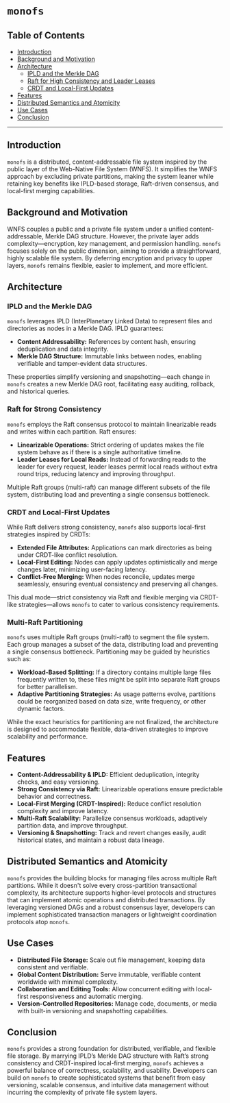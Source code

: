 # `monofs`

## Table of Contents
- [Introduction](#introduction)
- [Background and Motivation](#background-and-motivation)
- [Architecture](#architecture)
  - [IPLD and the Merkle DAG](#ipld-and-the-merkle-dag)
  - [Raft for High Consistency and Leader Leases](#raft-for-high-consistency-and-leader-leases)
  - [CRDT and Local-First Updates](#crdt-and-local-first-updates)
- [Features](#features)
- [Distributed Semantics and Atomicity](#distributed-semantics-and-atomicity)
- [Use Cases](#use-cases)
- [Conclusion](#conclusion)

---

## Introduction

`monofs` is a distributed, content-addressable file system inspired by the public layer of the Web-Native File System (WNFS). It simplifies the WNFS approach by excluding private partitions, making the system leaner while retaining key benefits like IPLD-based storage, Raft-driven consensus, and local-first merging capabilities.

## Background and Motivation

WNFS couples a public and a private file system under a unified content-addressable, Merkle DAG structure. However, the private layer adds complexity—encryption, key management, and permission handling. `monofs` focuses solely on the public dimension, aiming to provide a straightforward, highly scalable file system. By deferring encryption and privacy to upper layers, `monofs` remains flexible, easier to implement, and more efficient.

## Architecture

### IPLD and the Merkle DAG

`monofs` leverages IPLD (InterPlanetary Linked Data) to represent files and directories as nodes in a Merkle DAG. IPLD guarantees:

- **Content Addressability:** References by content hash, ensuring deduplication and data integrity.
- **Merkle DAG Structure:** Immutable links between nodes, enabling verifiable and tamper-evident data structures.

These properties simplify versioning and snapshotting—each change in `monofs` creates a new Merkle DAG root, facilitating easy auditing, rollback, and historical queries.

### Raft for Strong Consistency

`monofs` employs the Raft consensus protocol to maintain linearizable reads and writes within each partition. Raft ensures:

- **Linearizable Operations:** Strict ordering of updates makes the file system behave as if there is a single authoritative timeline.
- **Leader Leases for Local Reads:** Instead of forwarding reads to the leader for every request, leader leases permit local reads without extra round trips, reducing latency and improving throughput.

Multiple Raft groups (multi-raft) can manage different subsets of the file system, distributing load and preventing a single consensus bottleneck.

### CRDT and Local-First Updates

While Raft delivers strong consistency, `monofs` also supports local-first strategies inspired by CRDTs:

- **Extended File Attributes:** Applications can mark directories as being under CRDT-like conflict resolution.
- **Local-First Editing:** Nodes can apply updates optimistically and merge changes later, minimizing user-facing latency.
- **Conflict-Free Merging:** When nodes reconcile, updates merge seamlessly, ensuring eventual consistency and preserving all changes.

This dual mode—strict consistency via Raft and flexible merging via CRDT-like strategies—allows `monofs` to cater to various consistency requirements.

### Multi-Raft Partitioning

`monofs` uses multiple Raft groups (multi-raft) to segment the file system. Each group manages a subset of the data, distributing load and preventing a single consensus bottleneck. Partitioning may be guided by heuristics such as:

- **Workload-Based Splitting:** If a directory contains multiple large files frequently written to, these files might be split into separate Raft groups for better parallelism.
- **Adaptive Partitioning Strategies:** As usage patterns evolve, partitions could be reorganized based on data size, write frequency, or other dynamic factors.

While the exact heuristics for partitioning are not finalized, the architecture is designed to accommodate flexible, data-driven strategies to improve scalability and performance.

## Features

- **Content-Addressability & IPLD:** Efficient deduplication, integrity checks, and easy versioning.
- **Strong Consistency via Raft:** Linearizable operations ensure predictable behavior and correctness.
- **Local-First Merging (CRDT-Inspired):** Reduce conflict resolution complexity and improve latency.
- **Multi-Raft Scalability:** Parallelize consensus workloads, adaptively partition data, and improve throughput.
- **Versioning & Snapshotting:** Track and revert changes easily, audit historical states, and maintain a robust data lineage.

## Distributed Semantics and Atomicity

`monofs` provides the building blocks for managing files across multiple Raft partitions. While it doesn't solve every cross-partition transactional complexity, its architecture supports higher-level protocols and structures that can implement atomic operations and distributed transactions. By leveraging versioned DAGs and a robust consensus layer, developers can implement sophisticated transaction managers or lightweight coordination protocols atop `monofs`.

## Use Cases

- **Distributed File Storage:** Scale out file management, keeping data consistent and verifiable.
- **Global Content Distribution:** Serve immutable, verifiable content worldwide with minimal complexity.
- **Collaboration and Editing Tools:** Allow concurrent editing with local-first responsiveness and automatic merging.
- **Version-Controlled Repositories:** Manage code, documents, or media with built-in versioning and snapshotting capabilities.

## Conclusion

`monofs` provides a strong foundation for distributed, verifiable, and flexible file storage. By marrying IPLD’s Merkle DAG structure with Raft’s strong consistency and CRDT-inspired local-first merging, `monofs` achieves a powerful balance of correctness, scalability, and usability. Developers can build on `monofs` to create sophisticated systems that benefit from easy versioning, scalable consensus, and intuitive data management without incurring the complexity of private file system layers.

